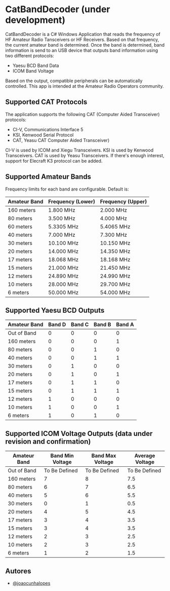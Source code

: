 # CatBandDecoder (under development)

CatBandDecoder is a C# Windows Application that reads the frequency of HF Amateur Radio Tansceivers or HF Receivers.
Based on that frequency, the current amateur band is determined.
Once the band is determined, band information is send to an USB device that outputs band information using two different protocols:

- Yaesu BCD Band Data
- ICOM Band Voltage

Based on the output, compatible peripherals can be automatically controlled.
This app is intended at the Amateur Radio Operators community.

## Supported CAT Protocols

The application supports the following CAT (Computer Aided Transceiver) protocols:

- CI-V, Communications Interface 5
- KSI, Kenwood Serial Protocol
- CAT, Yeasu CAT Computer Aided Transceiver)

CI-V is used by ICOM and Xiegu Transceivers. KSI is used by Kenwood Transceivers. CAT is used by Yeasu Transceivers.
If there's enough interest, support for Elecraft K3 protocol can be added.

## Supported Amateur Bands

Frequency limits for each band are configurable. Default is:

| Amateur Band     | Frequency (Lower) | Frequency (Upper) |
|------------------|-------------------|-------------------|
| 160 meters       | 1.800 MHz         | 2.000 MHz         |
| 80 meters        | 3.500 MHz         | 4.000 MHz         |
| 60 meters        | 5.3305 MHz        | 5.4065 MHz        |
| 40 meters        | 7.000 MHz         | 7.300 MHz         |
| 30 meters        | 10.100 MHz        | 10.150 MHz        |
| 20 meters        | 14.000 MHz        | 14.350 MHz        |
| 17 meters        | 18.068 MHz        | 18.168 MHz        |
| 15 meters        | 21.000 MHz        | 21.450 MHz        |
| 12 meters        | 24.890 MHz        | 24.990 MHz        |
| 10 meters        | 28.000 MHz        | 29.700 MHz        |
| 6 meters         | 50.000 MHz        | 54.000 MHz        |

## Supported Yaesu BCD Outputs

| Amateur Band     | Band D | Band C | Band B | Band A |
|------------------|--------|--------|--------|--------|
| Out of Band      |   0    |   0    |   0    |   0    |
| 160 meters       |   0    |   0    |   0    |   1    |
| 80 meters        |   0    |   0    |   1    |   0    |
| 40 meters        |   0    |   0    |   1    |   1    |
| 30 meters        |   0    |   1    |   0    |   0    |
| 20 meters        |   0    |   1    |   0    |   1    |
| 17 meters        |   0    |   1    |   1    |   0    |
| 15 meters        |   0    |   1    |   1    |   1    |
| 12 meters        |   1    |   0    |   0    |   0    |
| 10 meters        |   1    |   0    |   0    |   1    |
| 6 meters         |   1    |   0    |   1    |   0    |

## Supported ICOM Voltage Outputs (data under revision and confirmation)

| Amateur Band     | Band Min Voltage | Band Max Voltage | Average Voltage |
|------------------|------------------|------------------|-----------------|
| Out of Band      | To Be Defined    | To Be Defined    | To Be Defined   |
| 160 meters       | 7                | 8                | 7.5             |
| 80 meters        | 6                | 7                | 6.5             |
| 40 meters        | 5                | 6                | 5.5             |
| 30 meters        | 0                | 1                | 0.5             |
| 20 meters        | 4                | 5                | 4.5             |
| 17 meters        | 3                | 4                | 3.5             |
| 15 meters        | 3                | 4                | 3.5             |
| 12 meters        | 2                | 3                | 2.5             |
| 10 meters        | 2                | 3                | 2.5             |
| 6 meters         | 1                | 2                | 1.5             |

## Autores

- [@joaocunhalopes](https://www.github.com/joaocunhalopes)

